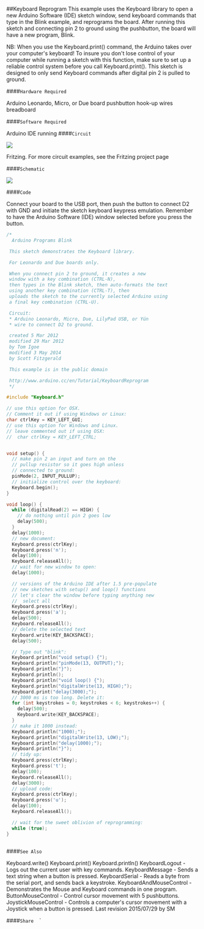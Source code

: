 ##Keyboard Reprogram
This example uses the Keyboard library to open a new Arduino Software (IDE) sketch window, send keyboard commands that type in the Blink example, and reprograms the board. After running this sketch and connecting pin 2 to ground using the pushbutton, the board will have a new program, Blink.

NB:  When you use the Keyboard.print() command, the Arduino takes over your computer's keyboard! To insure you don't lose control of your computer while running a sketch with this function, make sure to set up a reliable control system before you call Keyboard.print(). This sketch is designed to only send Keyboard commands after digital pin 2 is pulled to ground.

####`Hardware Required`


Arduino Leonardo, Micro, or Due board
pushbutton
hook-up wires
breadboard

####`Software Required`

Arduino IDE running
####`Circuit`




![](img/KeybLogoutFritz.png)

Fritzing. For more circuit examples, see the Fritzing project page 

####`Schematic`


![](img/KeybLogoutScheme.png)


####`Code`

Connect your board to the USB port, then push the button to connect D2 with GND and initiate the sketch keyboard keypress emulation. Remember to have the Arduino Software (IDE) window selected before you press the button.




  
```c++
/*
  Arduino Programs Blink

 This sketch demonstrates the Keyboard library.

 For Leonardo and Due boards only.

 When you connect pin 2 to ground, it creates a new
 window with a key combination (CTRL-N),
 then types in the Blink sketch, then auto-formats the text
 using another key combination (CTRL-T), then
 uploads the sketch to the currently selected Arduino using
 a final key combination (CTRL-U).

 Circuit:
 * Arduino Leonardo, Micro, Due, LilyPad USB, or Yún
 * wire to connect D2 to ground.

 created 5 Mar 2012
 modified 29 Mar 2012
 by Tom Igoe
 modified 3 May 2014
 by Scott Fitzgerald

 This example is in the public domain

 http://www.arduino.cc/en/Tutorial/KeyboardReprogram
 */

#include "Keyboard.h"

// use this option for OSX.
// Comment it out if using Windows or Linux:
char ctrlKey = KEY_LEFT_GUI;
// use this option for Windows and Linux.
// leave commented out if using OSX:
//  char ctrlKey = KEY_LEFT_CTRL;


void setup() {
  // make pin 2 an input and turn on the
  // pullup resistor so it goes high unless
  // connected to ground:
  pinMode(2, INPUT_PULLUP);
  // initialize control over the keyboard:
  Keyboard.begin();
}

void loop() {
  while (digitalRead(2) == HIGH) {
    // do nothing until pin 2 goes low
    delay(500);
  }
  delay(1000);
  // new document:
  Keyboard.press(ctrlKey);
  Keyboard.press('n');
  delay(100);
  Keyboard.releaseAll();
  // wait for new window to open:
  delay(1000);

  // versions of the Arduino IDE after 1.5 pre-populate
  // new sketches with setup() and loop() functions
  // let's clear the window before typing anything new
  //  select all
  Keyboard.press(ctrlKey);
  Keyboard.press('a');
  delay(500);
  Keyboard.releaseAll();
  // delete the selected text
  Keyboard.write(KEY_BACKSPACE);
  delay(500);

  // Type out "blink":
  Keyboard.println("void setup() {");
  Keyboard.println("pinMode(13, OUTPUT);");
  Keyboard.println("}");
  Keyboard.println();
  Keyboard.println("void loop() {");
  Keyboard.println("digitalWrite(13, HIGH);");
  Keyboard.print("delay(3000);");
  // 3000 ms is too long. Delete it:
  for (int keystrokes = 0; keystrokes < 6; keystrokes++) {
    delay(500);
    Keyboard.write(KEY_BACKSPACE);
  }
  // make it 1000 instead:
  Keyboard.println("1000);");
  Keyboard.println("digitalWrite(13, LOW);");
  Keyboard.println("delay(1000);");
  Keyboard.println("}");
  // tidy up:
  Keyboard.press(ctrlKey);
  Keyboard.press('t');
  delay(100);
  Keyboard.releaseAll();
  delay(3000);
  // upload code:
  Keyboard.press(ctrlKey);
  Keyboard.press('u');
  delay(100);
  Keyboard.releaseAll();

  // wait for the sweet oblivion of reprogramming:
  while (true);
}
  
```





####`See Also`

Keyboard.write()
Keyboard.print()
Keyboard.println()
KeyboardLogout -  Logs out the current user with key commands.
KeyboardMessage -  Sends a text string when a button is pressed.
KeyboardSerial -  Reads a byte from the serial port, and sends back a keystroke.
KeyboardAndMouseControl -  Demonstrates the Mouse and Keyboard commands in one program.
ButtonMouseControl -  Control cursor movement with 5 pushbuttons.
JoystickMouseControl -  Controls a computer's cursor movement with a Joystick when a button is pressed.
 Last revision 2015/07/29 by SM 




				
				




  ####`Share`
`
`
`
